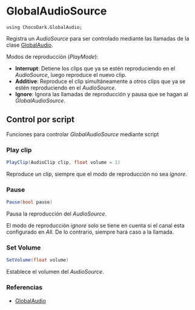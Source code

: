 # GlobalAudioSource
`using ChocoDark.GlobalAudio;`

Registra un *AudioSource* para ser controlado mediante las llamadas de la clase [GlobalAudio](./GlobalAudio.md).

Modos de reproducción (*PlayMode*):
- **Interrupt**: Detiene los clips que ya se estén reproduciendo en el *AudioSource*, luego reproduce el nuevo clip.
- **Additive**: Reproduce el clip simultáneamente a otros clips que ya se estén reproduciendo en el *AudioSource*.
- **Ignore**: Ignora las llamadas de reproducción y pausa que se hagan al *GlobalAudioSource*.

## Control por script
Funciones para controlar *GlobalAudioSource* mediante script

### Play clip
```csharp
PlayClip(AudioClip clip, float volume = 1)
```

Reproduce un clip, siempre que el modo de reproducción no sea *ignore*.

### Pause
```csharp
Pause(bool pause)
```

Pausa la reproducción del *AudioSource*.

El modo de reproducción *ignore* solo se tiene en cuenta si el canal esta configurado en *All*. De lo contrario, siempre hará caso a la llamada.

### Set Volume
```csharp
SetVolume(float volume)
```

Establece el volumen del *AudioSource*.

### Referencias
- [GlobalAudio](./GlobalAudio.md)